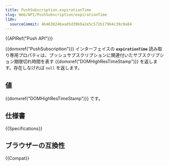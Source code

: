 ```yaml
---
title: PushSubscription.expirationTime
slug: Web/API/PushSubscription/expirationTime
l10n:
  sourceCommit: 4b4638246aad5d39b9a2e5c572b179b4c39c0a84
---
```


{{APIRef("Push API")}}

{{domxref("PushSubscription")}} インターフェイスの **`expirationTime`** 読み取り専用プロパティは、プッシュサブスクリプションに関連付いたサブスクリプション期限切れ時間を表す {{domxref("DOMHighResTimeStamp")}} を返します。存在しなければ `null` を返します。

## 値

{{domxref("DOMHighResTimeStamp")}} です。

## 仕様書

{{Specifications}}

## ブラウザーの互換性

{{Compat}}
